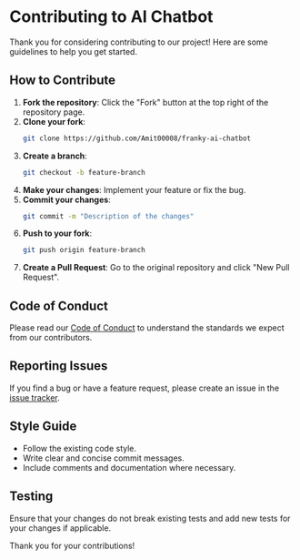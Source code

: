 # Contributing to AI Chatbot

Thank you for considering contributing to our project! Here are some guidelines to help you get started.

## How to Contribute

1. **Fork the repository**: Click the "Fork" button at the top right of the repository page.
2. **Clone your fork**: 
    ```bash
    git clone https://github.com/Amit00008/franky-ai-chatbot
    ```
3. **Create a branch**: 
    ```bash
    git checkout -b feature-branch
    ```
4. **Make your changes**: Implement your feature or fix the bug.
5. **Commit your changes**: 
    ```bash
    git commit -m "Description of the changes"
    ```
6. **Push to your fork**: 
    ```bash
    git push origin feature-branch
    ```
7. **Create a Pull Request**: Go to the original repository and click "New Pull Request".

## Code of Conduct

Please read our [Code of Conduct](CODE_OF_CONDUCT.md) to understand the standards we expect from our contributors.

## Reporting Issues

If you find a bug or have a feature request, please create an issue in the [issue tracker](https://github.com/your-username/ai-chatbot/issues).

## Style Guide

- Follow the existing code style.
- Write clear and concise commit messages.
- Include comments and documentation where necessary.

## Testing

Ensure that your changes do not break existing tests and add new tests for your changes if applicable.

Thank you for your contributions!
